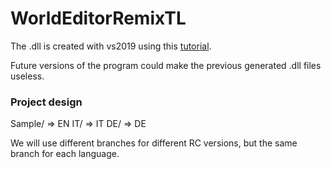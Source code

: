 # WorldEditorRemixTL

The .dll is created with vs2019 using this [tutorial](https://docs.microsoft.com/en-us/cpp/build/creating-a-resource-only-dll).

Future versions of the program could make the previous generated .dll files useless.

### Project design
Sample/ => EN
IT/ => IT
DE/ => DE

We will use different branches for different RC versions, but the same branch for each language.
